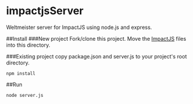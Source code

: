 impactjsServer
==============

Weltmeister server for ImpactJS using node.js and express.

##Install
###New project
Fork/clone this project.
Move the [ImpactJS](http://impactjs.com/) files into this directory.

###Existing project
copy package.json and server.js to your project's root directory.


```
npm install
```

##Run
```
node server.js
```


